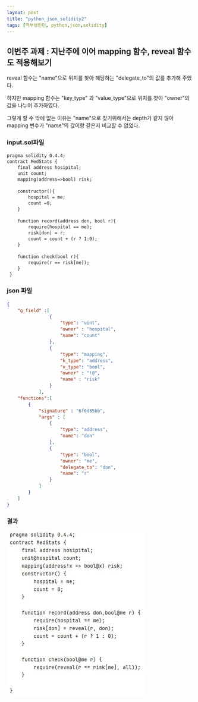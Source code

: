 ```yaml
---
layout: post
title: "python_json_solidity2"
tags: [학부생인턴, python,json,solidity]
---
```


## 이번주 과제 : 지난주에 이어 mapping 함수, reveal 함수도 적용해보기 

reveal 함수는 "name"으로 위치를 찾아 해당하는 "delegate_to"의 값를 추가해 주었다. 

하지만 mapping 함수는 "key_type" 과 "value_type"으로 위치를 찾아 "owner"의 값을 나누어 추가하였다.

그렇게 할 수 밖에 없는 이유는 "name"으로 찾기위해서는 depth가 같지 않아 mapping 변수가 "name"의 값이랑 같은지 비교할 수 없었다. 


### input.sol파일

````Solidity
pragma solidity 0.4.4;
contract MedStats {
    final address hosipital;
    unit count;
    mapping(address=>bool) risk;

    constructor(){
        hospital = me;
        count =0;
    }

    function record(address don, bool r){
        require(hospital == me);
        risk[don] = r;
        count = count + (r ? 1:0);
    }

    function check(bool r){
        require(r == risk[me]);
    }
 }
````

### json 파일

````json
{
	"g_field" :[
				{
					"type": "uint",
					"owner" : "hospital",
					"name": "count"
				},
				{
					"type": "mapping",
					"k_type": "address",
					"v_type": "bool",
					"owner" : "!@",
					"name" : "risk"
				}
			],
	"functions":[
		{
			"signature" : "6f0d85bb",
			"args" : [
				{
					"type": "address",
					"name": "don"
				},
				{
					"type": "bool",
					"owner": "me",
					"delegate_to": "don",
					"name": "r"
				}
			]
		}
	]
}
````

### 결과

<img src="/assets/img/solidity/solidity2.JPG">
